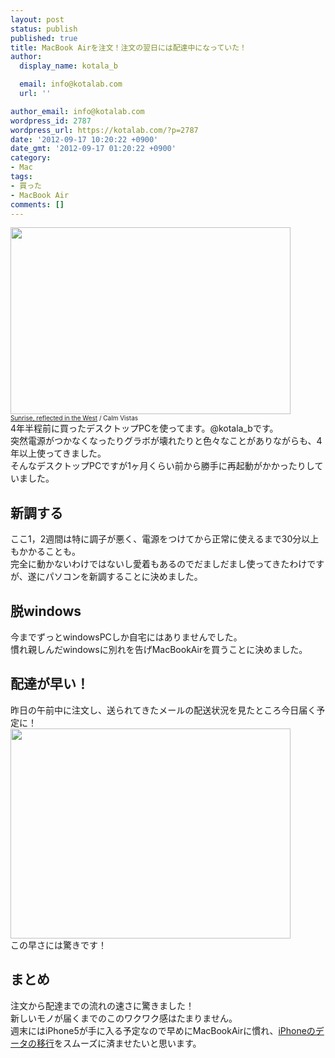 ```yaml
---
layout: post
status: publish
published: true
title: MacBook Airを注文！注文の翌日には配達中になっていた！
author:
  display_name: kotala_b

  email: info@kotalab.com
  url: ''

author_email: info@kotalab.com
wordpress_id: 2787
wordpress_url: https://kotalab.com/?p=2787
date: '2012-09-17 10:20:22 +0900'
date_gmt: '2012-09-17 01:20:22 +0900'
category:
- Mac
tags:
- 買った
- MacBook Air
comments: []
---
```

<p><a href="https://kotalab.com/wp-content/uploads/macbookair_120917.jpg" target="_blank"><img src="https://kotalab.com/wp-content/uploads/macbookair_120917.jpg" alt="" title="macbookair_120917" width="448" height="299" class="alignnone size-full wp-image-2790" /></a><br />
<span style="font-size:10px;"><a href="https://www.flickr.com/photos/67088558@N05/6339421190/" target="_blank">Sunrise, reflected in the West</a> / Calm Vistas</span><br />
4年半程前に買ったデスクトップPCを使ってます。@kotala_bです。<br />
突然電源がつかなくなったりグラボが壊れたりと色々なことがありながらも、4年以上使ってきました。<br />
そんなデスクトップPCですが1ヶ月くらい前から勝手に再起動がかかったりしていました。<br />
</p>
<!--more-->
<h2>新調する</h2>
<p>ここ1，2週間は特に調子が悪く、電源をつけてから正常に使えるまで30分以上もかかることも。<br />
完全に動かないわけではないし愛着もあるのでだましだまし使ってきたわけですが、遂にパソコンを新調することに決めました。</p>
<h2>脱windows</h2>
<p>今までずっとwindowsPCしか自宅にはありませんでした。<br />
慣れ親しんだwindowsに別れを告げMacBookAirを買うことに決めました。</p>
<h2>配達が早い！</h2>
<p>昨日の午前中に注文し、送られてきたメールの配送状況を見たところ今日届く予定に！<br />
<a href="https://kotalab.com/wp-content/uploads/macbookair_120917_01.jpg"><img src="https://kotalab.com/wp-content/uploads/macbookair_120917_01.jpg" alt="" title="macbookair_120917_01" width="448" height="336" class="alignnone size-full wp-image-2793" /></a><br />
この早さには驚きです！</p>
<h2>まとめ</h2>
<p>注文から配達までの流れの速さに驚きました！<br />
新しいモノが届くまでのこのワクワク感はたまりません。<br />
週末にはiPhone5が手に入る予定なので早めにMacBookAirに慣れ、<a href="https://kotalab.com/from-iphone-to-iphone" title="iPhone5を買ったらすぐ使えるようにしよう！iPhoneから別のiPhoneへデータを移行する方法！" target="_blank">iPhoneのデータの移行</a>をスムーズに済ませたいと思います。</p>
